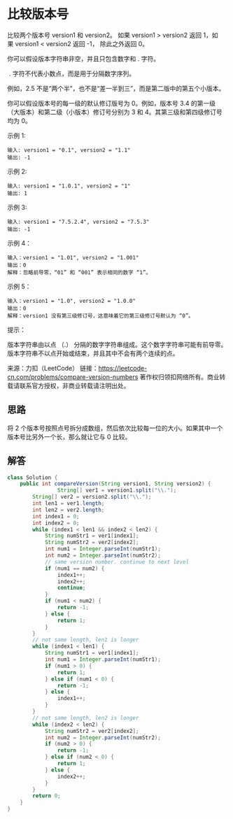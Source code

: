 # 比较版本号

比较两个版本号 version1 和 version2。
如果 version1 > version2 返回 1，如果 version1 < version2 返回 -1， 除此之外返回 0。

你可以假设版本字符串非空，并且只包含数字和 . 字符。

 . 字符不代表小数点，而是用于分隔数字序列。

例如，2.5 不是“两个半”，也不是“差一半到三”，而是第二版中的第五个小版本。

你可以假设版本号的每一级的默认修订版号为 0。例如，版本号 3.4 的第一级（大版本）和第二级（小版本）修订号分别为 3 和 4。其第三级和第四级修订号均为 0。
 

示例 1:

```
输入: version1 = "0.1", version2 = "1.1"
输出: -1
```

示例 2:

```
输入: version1 = "1.0.1", version2 = "1"
输出: 1
```

示例 3:

```
输入: version1 = "7.5.2.4", version2 = "7.5.3"
输出: -1
```

示例 4：

```
输入：version1 = "1.01", version2 = "1.001"
输出：0
解释：忽略前导零，“01” 和 “001” 表示相同的数字 “1”。
```

示例 5：

```
输入：version1 = "1.0", version2 = "1.0.0"
输出：0
解释：version1 没有第三级修订号，这意味着它的第三级修订号默认为 “0”。
```

提示：

版本字符串由以点 （.） 分隔的数字字符串组成。这个数字字符串可能有前导零。
版本字符串不以点开始或结束，并且其中不会有两个连续的点。

来源：力扣（LeetCode）
链接：https://leetcode-cn.com/problems/compare-version-numbers
著作权归领扣网络所有。商业转载请联系官方授权，非商业转载请注明出处。

## 思路

将 2 个版本号按照点号拆分成数组，然后依次比较每一位的大小。如果其中一个版本号比另外一个长，那么就让它与 0 比较。

## 解答

```java
class Solution {
    public int compareVersion(String version1, String version2) {
                String[] ver1 = version1.split("\\.");
        String[] ver2 = version2.split("\\.");
        int len1 = ver1.length;
        int len2 = ver2.length;
        int index1 = 0;
        int index2 = 0;
        while (index1 < len1 && index2 < len2) {
            String numStr1 = ver1[index1];
            String numStr2 = ver2[index2];
            int num1 = Integer.parseInt(numStr1);
            int num2 = Integer.parseInt(numStr2);
            // same version number. continue to next level
            if (num1 == num2) {
                index1++;
                index2++;
                continue;
            }
            if (num1 < num2) {
                return -1;
            } else {
                return 1;
            }
        }
        // not same length, len1 is longer
        while (index1 < len1) {
            String numStr1 = ver1[index1];
            int num1 = Integer.parseInt(numStr1);
            if (num1 > 0) {
                return 1;
            } else if (num1 < 0) {
                return -1;
            } else {
                index1++;
            }
        }
        // not same length, len2 is longer
        while (index2 < len2) {
            String numStr2 = ver2[index2];
            int num2 = Integer.parseInt(numStr2);
            if (num2 > 0) {
                return -1;
            } else if (num2 < 0) {
                return 1;
            } else {
                index2++;
            }
        }
        return 0;
    }
}
```
